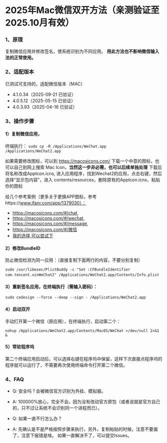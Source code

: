 # 2025年Mac微信双开方法（亲测验证至2025.10月有效）

### 1、原理​

复制微信应用并修改签名，使系统识别为不同应用。
**用此方法也不影响微信输入法的正常使用。**

### 2、适配版本

已测试可支持的，适配微信版本（MAC）

* 4.1.0.34（2025-09-21 已验证）
* 4.0.5.12（2025-05-15 已验证）
* 4.0.3.93（2025-04-16 已验证）

### 3、操作步骤

#### ​1）复制微信应用​，

终端执行：
`sudo cp -R /Applications/WeChat.app /Applications/WeChat2.app​`

如果需要修改图标，可以到 https://macosicons.com/ 下载一个中意的图标，也可以自己到网上搜索 Mac Icon，**当然这一步非必需，也可以后续单独处理**
下载后将名称改成AppIcon.icns, 进入应用程序，找到Wechat2的应用，点击右键，然后选择“显示包内容”，进入 contents/resources，删除原有的AppIcon.icns，粘贴你的图标

给几个参考案例（更多关于更换APP图标，参考https://www.ifanr.com/app/1379030）：

- https://macosicons.com/#/chat,
- https://macosicons.com/#/wechat,
- https://macosicons.com/#/message, 
- https://macosicons.com/#/微信
- [我的选择,可以尝试下](https://parsefiles.back4app.com/JPaQcFfEEQ1ePBxbf6wvzkPMEqKYHhPYv8boI1Rc/10809935e3624d1183fa5bcb89c94345_ChatWise.icns)

#### 2）修改BundleID

防止微信检测为同一应用：（直接复制下面两行的内容，不要分别复制）

`sudo /usr/libexec/PlistBuddy -c "Set :CFBundleIdentifier com.tencent.xinWeChat2" /Applications/WeChat2.app/Contents/Info.plist`
​

#### 3）重新签名应用​，在终端执行（需输入密码）：

`sudo codesign --force --deep --sign - /Applications/WeChat2.app`

#### 4）​启动双开​

手动打开第一个微信（原应用），在终端执行，启动第二个：

`nohup /Applications/WeChat2.app/Contents/MacOS/WeChat >/dev/null 2>&1 & `

#### 5）常驻程序坞

第二个终端应用启动后，可以选择右键在程序坞中保留，这样下次直接点程序坞的程序就可以运行了，不需要再次使用终端命令打开第二个微信。

### 4、FAQ
- Q: 安全吗？会被微信官方识别为外挂、模拟器。
- A: 100000%放心，完全不会。因为没有改动官方原包（或者说就是官方自己的，只不过让系统不会识别同一个进程而已）。

- Q: 如果一直不行怎么办？
- A: 先确认是不是严格按照步骤来执行，另外，复制粘贴的时候，注意不要漏了，注意下报错是啥。 如果一直解决不了，可以提交Issues。


